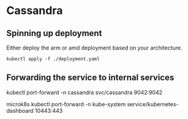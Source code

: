 # Cassandra 

## Spinning up deployment
Either deploy the arm or amd deployment based on your architecture.

```shell
kubectl apply -f ./deployment.yaml
```

## Forwarding the service to internal services
kubectl port-forward -n cassandra svc/cassandra 9042:9042

microk8s kubectl port-forward -n kube-system service/kubernetes-dashboard 10443:443